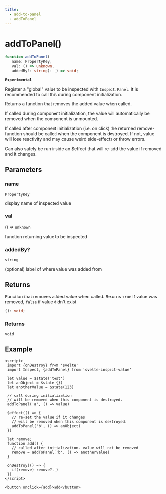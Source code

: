 ```yaml
---
title:
  - add-to-panel
  - addToPanel
---
```


# addToPanel()

```ts
function addToPanel(
   name: PropertyKey, 
   val: () => unknown, 
   addedBy?: string): () => void;
```

**`Experimental`**

Register a "global" value to be inspected with `Inspect.Panel`.
It is recommended to call this during component initialization.

Returns a function that removes the added value when called.

If called during component initialization, the value will automatically be removed when the component is unmounted.

If called after component initialization (i.e. on click) the returned remove-function should be called when the component is destroyed.
If not, value will lose reactivity and may cause weird side-effects or throw errors.

Can also safely be run inside an $effect that will re-add the value if removed and it changes.

## Parameters

### name

`PropertyKey`

display name of inspected value

### val

() => `unknown`

function returning value to be inspected

### addedBy?

`string`

(optional) label of where value was added from

## Returns

Function that removes added value when called. Returns `true` if value was removed, `false` if value didn't exist

```ts
(): void;
```

### Returns

`void`

## Example

```svelte
<script>
 import {onDestroy} from 'svelte'
 import Inspect, {addToPanel} from 'svelte-inspect-value'

 let value = $state('test')
 let anObject = $state({})
 let anotherValue = $state(123)

 // call during initialization
 // will be removed when this component is destroyed.
 addToPanel('a', () => value)

 $effect(() => {
   // re-set the value if it changes
   // will be removed when this component is destroyed.
   addToPanel('b', () => anObject)
 })

 let remove;
 function add() {
   // called after initialization. value will not be removed
   remove = addToPanel('b', () => anotherValue)
 }

 onDestroy(() => {
   if(remove) remove?.()
 })
</script>

<button onclick={add}>add</button>

```
